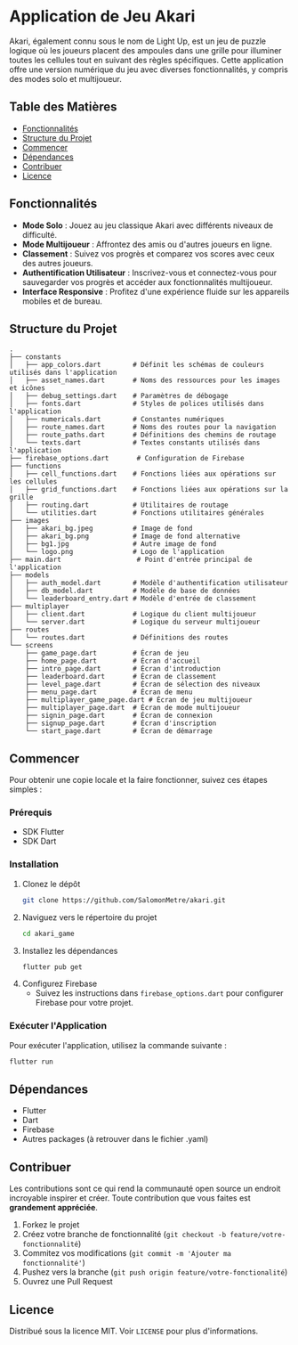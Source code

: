# Application de Jeu Akari

Akari, également connu sous le nom de Light Up, est un jeu de puzzle logique où les joueurs placent des ampoules dans une grille pour illuminer toutes les cellules tout en suivant des règles spécifiques. Cette application offre une version numérique du jeu avec diverses fonctionnalités, y compris des modes solo et multijoueur.

## Table des Matières

- [Fonctionnalités](#fonctionnalités)
- [Structure du Projet](#structure-du-projet)
- [Commencer](#commencer)
- [Dépendances](#dépendances)
- [Contribuer](#contribuer)
- [Licence](#licence)

## Fonctionnalités

- **Mode Solo** : Jouez au jeu classique Akari avec différents niveaux de difficulté.
- **Mode Multijoueur** : Affrontez des amis ou d'autres joueurs en ligne.
- **Classement** : Suivez vos progrès et comparez vos scores avec ceux des autres joueurs.
- **Authentification Utilisateur** : Inscrivez-vous et connectez-vous pour sauvegarder vos progrès et accéder aux fonctionnalités multijoueur.
- **Interface Responsive** : Profitez d'une expérience fluide sur les appareils mobiles et de bureau.

## Structure du Projet

```
.
├── constants
│   ├── app_colors.dart        # Définit les schémas de couleurs utilisés dans l'application
│   ├── asset_names.dart       # Noms des ressources pour les images et icônes
│   ├── debug_settings.dart    # Paramètres de débogage
│   ├── fonts.dart             # Styles de polices utilisés dans l'application
│   ├── numericals.dart        # Constantes numériques
│   ├── route_names.dart       # Noms des routes pour la navigation
│   ├── route_paths.dart       # Définitions des chemins de routage
│   └── texts.dart             # Textes constants utilisés dans l'application
├── firebase_options.dart       # Configuration de Firebase
├── functions
│   ├── cell_functions.dart    # Fonctions liées aux opérations sur les cellules
│   ├── grid_functions.dart    # Fonctions liées aux opérations sur la grille
│   ├── routing.dart           # Utilitaires de routage
│   └── utilities.dart         # Fonctions utilitaires générales
├── images
│   ├── akari_bg.jpeg          # Image de fond
│   ├── akari_bg.png           # Image de fond alternative
│   ├── bg1.jpg                # Autre image de fond
│   └── logo.png               # Logo de l'application
├── main.dart                   # Point d'entrée principal de l'application
├── models
│   ├── auth_model.dart        # Modèle d'authentification utilisateur
│   ├── db_model.dart          # Modèle de base de données
│   └── leaderboard_entry.dart # Modèle d'entrée de classement
├── multiplayer
│   ├── client.dart            # Logique du client multijoueur
│   └── server.dart            # Logique du serveur multijoueur
├── routes
│   └── routes.dart            # Définitions des routes
└── screens
    ├── game_page.dart         # Écran de jeu
    ├── home_page.dart         # Écran d'accueil
    ├── intro_page.dart        # Écran d'introduction
    ├── leaderboard.dart       # Écran de classement
    ├── level_page.dart        # Écran de sélection des niveaux
    ├── menu_page.dart         # Écran de menu
    ├── multiplayer_game_page.dart # Écran de jeu multijoueur
    ├── multiplayer_page.dart  # Écran de mode multijoueur
    ├── signin_page.dart       # Écran de connexion
    ├── signup_page.dart       # Écran d'inscription
    └── start_page.dart        # Écran de démarrage
```

## Commencer

Pour obtenir une copie locale et la faire fonctionner, suivez ces étapes simples :

### Prérequis

- SDK Flutter
- SDK Dart

### Installation

1. Clonez le dépôt
   ```sh
   git clone https://github.com/SalomonMetre/akari.git
   ```
2. Naviguez vers le répertoire du projet
   ```sh
   cd akari_game
   ```
3. Installez les dépendances
   ```sh
   flutter pub get
   ```
4. Configurez Firebase
   - Suivez les instructions dans `firebase_options.dart` pour configurer Firebase pour votre projet.

### Exécuter l'Application

Pour exécuter l'application, utilisez la commande suivante :

```sh
flutter run
```

## Dépendances

- Flutter
- Dart
- Firebase
- Autres packages (à retrouver dans le fichier .yaml)

## Contribuer

Les contributions sont ce qui rend la communauté open source un endroit incroyable inspirer et créer. Toute contribution que vous faites est **grandement appréciée**.

1. Forkez le projet
2. Créez votre branche de fonctionnalité (`git checkout -b feature/votre-fonctionnalité`)
3. Commitez vos modifications (`git commit -m 'Ajouter ma fonctionnalité'`)
4. Pushez vers la branche (`git push origin feature/votre-fonctionalité`)
5. Ouvrez une Pull Request

## Licence

Distribué sous la licence MIT. Voir `LICENSE` pour plus d'informations.
